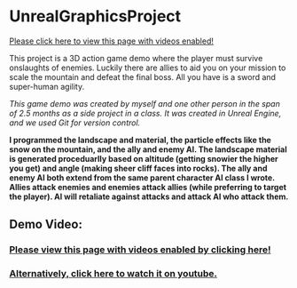 # UnrealGraphicsProject

[Please click here to view this page with videos enabled!](https://ryanawalters.github.io/UnrealGraphicsProject/)

This project is a 3D action game demo where the player must survive onslaughts of enemies. Luckily there are allies to aid you on your mission to scale the mountain and defeat the final boss. All you have is a sword and super-human agility.

*This game demo was created by myself and one other person in the span of 2.5 months as a side project in a class. It was created in Unreal Engine, and we used Git for version control.*

**I programmed the landscape and material, the particle effects like the snow on the mountain, and the ally and enemy AI. The landscape material is generated proceduarlly based on altitude (getting snowier the higher you get) and angle (making sheer cliff faces into rocks). The ally and enemy AI both extend from the same parent character AI class I wrote. Allies attack enemies and enemies attack allies (while preferring to target the player). AI will retaliate against attacks and attack AI who attack them.**

## Demo Video:

### [Please view this page with videos enabled by clicking here!](https://ryanawalters.github.io/UnrealGraphicsProject/)


### [Alternatively, click here to watch it on youtube.](https://www.youtube.com/watch?v=EQ2yiH0hBTI)
